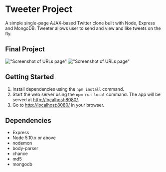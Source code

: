 # Tweeter Project

A simple single-page AJAX-based Twitter clone built with Node, Express and MongoDB. Tweeter allows user to send and view and like tweets on the fly.

## Final Project
!["Screenshot of URLs page"](https://github.com/kekexd/tweeter/blob/feature/likes/docs/compose.png?raw=true)
!["Screenshot of URLs page"](https://github.com/kekexd/tweeter/blob/feature/likes/docs/tweets.png?raw=true)

## Getting Started

1. Install dependencies using the `npm install` command.
2. Start the web server using the `npm run local` command. The app will be served at <http://localhost:8080/>.
3. Go to <http://localhost:8080/> in your browser.

## Dependencies

- Express
- Node 5.10.x or above
- nodemon
- body-parser
- chance
- md5
- mongodb
